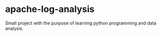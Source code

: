 apache-log-analysis
===================

Small project with the purpose of learning python programming and data analysis.
